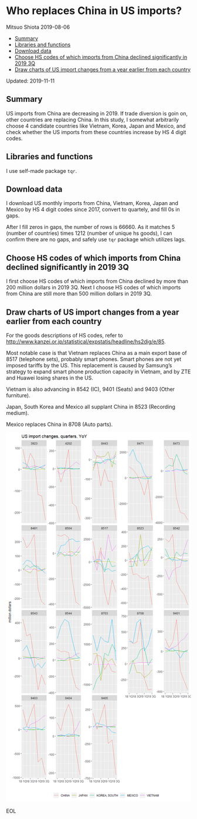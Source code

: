 Who replaces China in US imports?
================
Mitsuo Shiota
2019-08-06

  - [Summary](#summary)
  - [Libraries and functions](#libraries-and-functions)
  - [Download data](#download-data)
  - [Choose HS codes of which imports from China declined significantly
    in 2019
    3Q](#choose-hs-codes-of-which-imports-from-china-declined-significantly-in-2019-3q)
  - [Draw charts of US import changes from a year earlier from each
    country](#draw-charts-of-us-import-changes-from-a-year-earlier-from-each-country)

Updated: 2019-11-11

## Summary

US imports from China are decreasing in 2019. If trade diversion is goin
on, other countries are replacing China. In this study, I somewhat
arbitrarily choose 4 candidate countries like Vietnam, Korea, Japan and
Mexico, and check whether the US imports from these countries increase
by HS 4 digit codes.

## Libraries and functions

I use self-made package `tqr`.

## Download data

I download US monthly imports from China, Vietnam, Korea, Japan and
Mexico by HS 4 digit codes since 2017, convert to quartely, and fill 0s
in gaps.

After I fill zeros in gaps, the number of rows is 66660. As it matches 5
(number of countries) times 1212 (number of unique hs goods), I can
confirm there are no gaps, and safely use `tqr` package which utilizes
lags.

## Choose HS codes of which imports from China declined significantly in 2019 3Q

I first choose HS codes of which imports from China declined by more
than 200 million dollars in 2019 3Q. Next I choose HS codes of which
imports from China are still more than 500 million dollars in 2019 3Q.

## Draw charts of US import changes from a year earlier from each country

For the goods descriptions of HS codes, refer to
<http://www.kanzei.or.jp/statistical/expstatis/headline/hs2dig/e/85>.

Most notable case is that Vietnam replaces China as a main export base
of 8517 (telephone sets), probably smart phones. Smart phones are not
yet imposed tariffs by the US. This replacement is caused by Samsung’s
strategy to expand smart phone production capacity in Vietnam, and by
ZTE and Huawei losing shares in the US.

Vietnam is also advancing in 8542 (IC), 9401 (Seats) and 9403 (Other
furniture).

Japan, South Korea and Mexico all supplant China in 8523 (Recording
medium).

Mexico replaces China in 8708 (Auto parts).

![](Trade-diversion_files/figure-gfm/draw_charts-1.png)<!-- -->

EOL
